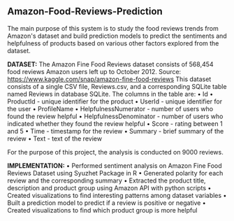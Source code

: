## Amazon-Food-Reviews-Prediction

The main purpose of this system is to study the food reviews trends from Amazon's dataset and build prediction models to predict the sentiments and helpfulness of products based on various other factors explored from the dataset. 

**DATASET:**
The Amazon Fine Food Reviews dataset consists of 568,454 food reviews Amazon users left up to October 2012. Source: https://www.kaggle.com/snap/amazon-fine-food-reviews
This dataset consists of a single CSV file, Reviews.csv, and a corresponding SQLite table named Reviews in database SQLite. The columns in the table are:
•	Id
•	ProductId - unique identifier for the product
•	UserId - unique identifier for the user
•	ProfileName
•	HelpfulnessNumerator - number of users who found the review helpful
•	HelpfulnessDenominator - number of users who indicated whether they found the review helpful
•	Score - rating between 1 and 5
•	Time - timestamp for the review
•	Summary - brief summary of the review
•	Text - text of the review

For the purpose of this project, the analysis is conducted on 9000 reviews. 

**IMPLEMENTATION:**
•	Performed sentiment analysis on Amazon Fine Food Reviews Dataset using Syuzhet Package in R
•	Generated polarity for each review and the corresponding summary
•	Extracted the product title, description and product group using Amazon API with python scripts
•	Created visualizations to find interesting patterns among dataset variables
•	Built a prediction model to predict if a review is positive or negative
•	Created visualizations to find which product group is more helpful 
